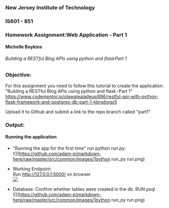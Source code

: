 ### New Jersey Institute of Technology
### IS601 - 851
### Homework Assignment:Web Application - Part 1
#### Michelle Boykins
###### Building a RESTful Blog APIs using python and flask Part 1



### Objective:

For this assignment you need to follow this tutorial to create the application.
"Building a RESTful Blog APIs using python and flask - Part 1"
https://www.codementor.io/olawalealadeusi896/restful-api-with-python-flask-framework-and-postgres-db-part-1-kbrwbygx5

Upload it to Github and submit a link to the repo branch called "part1"



### Output:
#### Running the application  
* "Running the app for the first time" run python run.py:  
![](https://github.com/adam-p/markdown-here/raw/master/src/common/images/1python run_py run.png)


* Working Endpoint:  
Run http://127.0.0.1:5000/ on  browser  
![](https://github.com/shellynj/blog_api/edit/master/2first_endpoint.png)    


* Database:
Confirm whether tables were created in the db. RUN psql  
![](https://github.com/adam-p/markdown-here/raw/master/src/common/images/1python run_py run.png)









